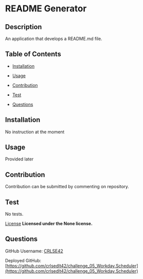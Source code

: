 
  
  

  # README Generator

  ## Description

  An application that develops a README.md file.

  ## Table of Contents

  * [Installation](#installation)
  * [Usage](#usage)
  * [Contribution](#contribution)
  * [Test](#test)
  
  * [Questions](#questions)

  ## Installation

  No instruction at the moment

  ## Usage

  Provided later

  ## Contribution

  Contribution can be submitted by commenting on repository.

  ## Test

  No tests.

  [License](#license)
  **Licensed under the None license.**

  ## Questions

  GitHub Username: [CRLSE42](https://github.com/crlsedlt42/challenge_05_Workday.Scheduler)

  Deployed GitHub: [https://github.com/crlsedlt42/challenge_05_Workday.Scheduler](https://github.com/crlsedlt42/challenge_05_Workday.Scheduler)
